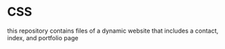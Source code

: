 # CSS
this repository contains files of a dynamic website that includes a contact, index, and portfolio page
